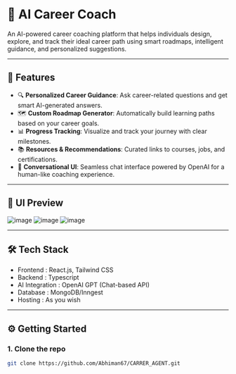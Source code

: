 # 🤖 AI Career Coach

An AI-powered career coaching platform that helps individuals design, explore, and track their ideal career path using smart roadmaps, intelligent guidance, and personalized suggestions.

---

## 🚀 Features

- 🔍 **Personalized Career Guidance**: Ask career-related questions and get smart AI-generated answers.
- 🗺️ **Custom Roadmap Generator**: Automatically build learning paths based on your career goals.
- 📊 **Progress Tracking**: Visualize and track your journey with clear milestones.
- 📚 **Resources & Recommendations**: Curated links to courses, jobs, and certifications.
- 💬 **Conversational UI**: Seamless chat interface powered by OpenAI for a human-like coaching experience.

---

## 📸 UI Preview
![image](https://github.com/user-attachments/assets/245c0915-678a-421e-a8e4-54080a373d38)
![image](https://github.com/user-attachments/assets/e5519748-0414-4d85-92c4-58654e0023a5)
![image](https://github.com/user-attachments/assets/2decd2fe-efcc-4469-a73b-adaf0792dd6c)



---

## 🛠️ Tech Stack

- Frontend : React.js, Tailwind CSS  
- Backend  : Typescript
- AI Integration  : OpenAI GPT (Chat-based API)  
- Database  : MongoDB/Inngest
- Hosting  : As you wish

---

## ⚙️ Getting Started

### 1. Clone the repo
```bash
git clone https://github.com/Abhiman67/CARRER_AGENT.git

